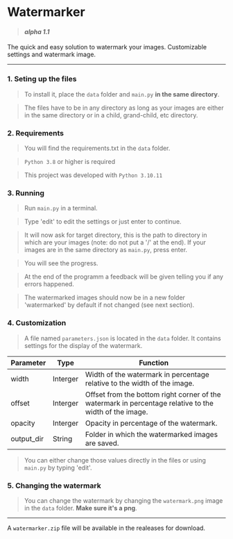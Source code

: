 # Watermarker
> #### ***alpha 1.1***

The quick and easy solution to watermark your images. Customizable settings and watermark image.
___
### 1. Seting up the files
> To install it, place the `data` folder and `main.py` **in the same directory**.

> The files have to be in any directory as long as your images are either in the same directory or in a child, grand-child, etc directory.

### 2. Requirements
> You will find the requirements.txt in the `data` folder.

> `Python 3.8` or higher is required

> This project was developed with `Python 3.10.11`

### 3. Running
> Run `main.py` in a terminal.

> Type 'edit' to edit the settings or just enter to continue.

> It will now ask for target directory, this is the path to directory in which are your images (note: do not put a '/' at the end). If your images are in the same directory as `main.py`, press enter.

> You will see the progress.

> At the end of the programm a feedback will be given telling you if any errors happened.

> The watermarked images should now be in a new folder 'watermarked' by default if not changed (see next section).

### 4. Customization
> A file named `parameters.json` is located in the `data` folder. It contains settings for the display of the watermark.

| Parameter | Type | Function |
| --- | --- | --- |
| width | Interger | Width of the watermark in percentage relative to the width of the image. |
| offset | Interger | Offset from the bottom right corner of the watermark in percentage relative to the width of the image. |
| opacity | Interger | Opacity in percentage of the watermark. |
| output_dir | String | Folder in which the watermarked images are saved. |
> You can either change those values directly in the files or using `main.py` by typing 'edit'.

### 5. Changing the watermark
> You can change the watermark by changing the `watermark.png` image in the `data` folder.  **Make sure it's a png**.

___

A `watermarker.zip` file will be available in the realeases for download.
